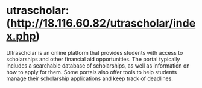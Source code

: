 # utrascholar:(http://18.116.60.82/utrascholar/index.php)
Ultrascholar is an online platform that provides students with access to scholarships and other financial aid opportunities. 
The portal typically includes a searchable database of scholarships, as well as information on how to apply for them. 
Some portals also offer tools to help students manage their scholarship applications and keep track of deadlines.
